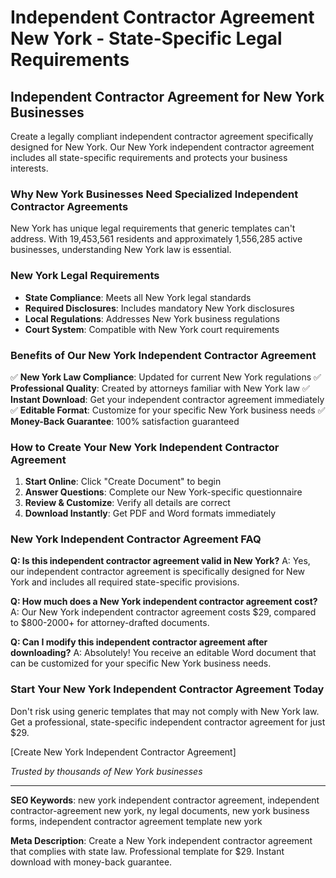# Independent Contractor Agreement New York - State-Specific Legal Requirements

## Independent Contractor Agreement for New York Businesses

Create a legally compliant independent contractor agreement specifically designed for New York. Our New York independent contractor agreement includes all state-specific requirements and protects your business interests.

### Why New York Businesses Need Specialized Independent Contractor Agreements

New York has unique legal requirements that generic templates can't address. With 19,453,561 residents and approximately 1,556,285 active businesses, understanding New York law is essential.

### New York Legal Requirements

- **State Compliance**: Meets all New York legal standards
- **Required Disclosures**: Includes mandatory New York disclosures
- **Local Regulations**: Addresses New York business regulations
- **Court System**: Compatible with New York court requirements

### Benefits of Our New York Independent Contractor Agreement

✅ **New York Law Compliance**: Updated for current New York regulations
✅ **Professional Quality**: Created by attorneys familiar with New York law
✅ **Instant Download**: Get your independent contractor agreement immediately
✅ **Editable Format**: Customize for your specific New York business needs
✅ **Money-Back Guarantee**: 100% satisfaction guaranteed

### How to Create Your New York Independent Contractor Agreement

1. **Start Online**: Click "Create Document" to begin
2. **Answer Questions**: Complete our New York-specific questionnaire
3. **Review & Customize**: Verify all details are correct
4. **Download Instantly**: Get PDF and Word formats immediately

### New York Independent Contractor Agreement FAQ

**Q: Is this independent contractor agreement valid in New York?**
A: Yes, our independent contractor agreement is specifically designed for New York and includes all required state-specific provisions.

**Q: How much does a New York independent contractor agreement cost?**
A: Our New York independent contractor agreement costs $29, compared to $800-2000+ for attorney-drafted documents.

**Q: Can I modify this independent contractor agreement after downloading?**
A: Absolutely! You receive an editable Word document that can be customized for your specific New York business needs.

### Start Your New York Independent Contractor Agreement Today

Don't risk using generic templates that may not comply with New York law. Get a professional, state-specific independent contractor agreement for just $29.

[Create New York Independent Contractor Agreement]

*Trusted by thousands of New York businesses*

---

**SEO Keywords**: new york independent contractor agreement, independent contractor-agreement new york, ny legal documents, new york business forms, independent contractor agreement template new york

**Meta Description**: Create a New York independent contractor agreement that complies with state law. Professional template for $29. Instant download with money-back guarantee.

